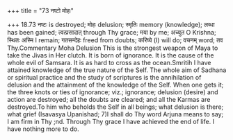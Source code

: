 +++
title = "73 नष्टो मोहः"

+++
18.73 नष्टः is destroyed; मोहः delusion; स्मृतिः memory (knowledge);
लब्धा has been gained; त्वत्प्रसादात् through Thy grace; मया by me;
अच्युत O Krishna; स्थितः अस्मि I remain; गतसन्देहः freed from doubts;
करिष्ये (I) will do; वचनम् word; तव Thy.Commentary Moha Delusion This is
the strongest weapon of Maya to take the Jivas in Her clutch. It is born
of ignorance. It is the cause of the whole evil of Samsara. It is as
hard to cross as the ocean.Smritih I have attained knowledge of the true
nature of the Self. The whole aim of Sadhana or spiritual practice and
the study of scriptures is the annihilation of delusion and the
attainment of the knowledge of the Self. When one gets it; the three
knots or ties of ignorance; viz.; ignorance; delusion (desire) and
action are destroyed; all the doubts are cleared; and all the Karmas are
destroyed.To him who beholds the Self in all beings; what delusion is
there; what grief (Isavasya Upanishad; 7)I shall do Thy word Arjuna
means to say; I am firm in Thy ;nd. Through Thy grace I have achieved
the end of life. I have nothing more to do.
